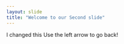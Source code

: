 ```yaml
---
layout: slide
title: "Welcome to our Second slide"
---
```

I changed this
Use the left arrow to go back!
